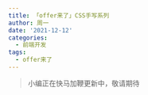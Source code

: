 ```yaml
---
title: 「offer来了」CSS手写系列
author: 周一
date: '2021-12-12'
categories:
  - 前端开发
tags:
  - offer来了
---
```


> 小编正在快马加鞭更新中，敬请期待
